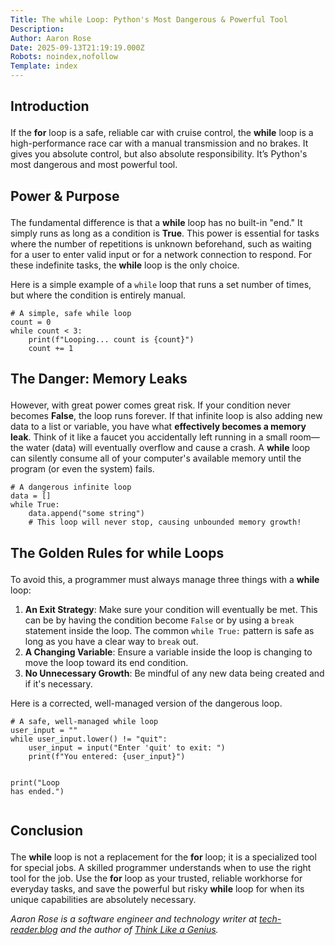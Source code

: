 ```yaml
---
Title: The while Loop: Python's Most Dangerous & Powerful Tool
Description: 
Author: Aaron Rose
Date: 2025-09-13T21:19:19.000Z
Robots: noindex,nofollow
Template: index
---
```

<h2>
  
  
  <strong>Introduction</strong>
</h2>

<p>If the <strong>for</strong> loop is a safe, reliable car with cruise control, the <strong>while</strong> loop is a high-performance race car with a manual transmission and no brakes. It gives you absolute control, but also absolute responsibility. It’s Python's most dangerous and most powerful tool.</p>




<h2>
  
  
  <strong>Power &amp; Purpose</strong>
</h2>

<p>The fundamental difference is that a <strong>while</strong> loop has no built-in "end." It simply runs as long as a condition is <strong>True</strong>. This power is essential for tasks where the number of repetitions is unknown beforehand, such as waiting for a user to enter valid input or for a network connection to respond. For these indefinite tasks, the <strong>while</strong> loop is the only choice.</p>

<p>Here is a simple example of a <code>while</code> loop that runs a set number of times, but where the condition is entirely manual.<br>
</p>

<div class="highlight js-code-highlight">
<pre class="highlight python"><code><span class="c1"># A simple, safe while loop
</span><span class="n">count</span> <span class="o">=</span> <span class="mi">0</span>
<span class="k">while</span> <span class="n">count</span> <span class="o">&lt;</span> <span class="mi">3</span><span class="p">:</span>
    <span class="nf">print</span><span class="p">(</span><span class="sa">f</span><span class="sh">"</span><span class="s">Looping... count is </span><span class="si">{</span><span class="n">count</span><span class="si">}</span><span class="sh">"</span><span class="p">)</span>
    <span class="n">count</span> <span class="o">+=</span> <span class="mi">1</span>
</code></pre>

</div>






<h2>
  
  
  <strong>The Danger: Memory Leaks</strong>
</h2>

<p>However, with great power comes great risk. If your condition never becomes <strong>False</strong>, the loop runs forever. If that infinite loop is also adding new data to a list or variable, you have what <strong>effectively becomes a memory leak</strong>. Think of it like a faucet you accidentally left running in a small room—the water (data) will eventually overflow and cause a crash. A <strong>while</strong> loop can silently consume all of your computer's available memory until the program (or even the system) fails.<br>
</p>

<div class="highlight js-code-highlight">
<pre class="highlight python"><code><span class="c1"># A dangerous infinite loop
</span><span class="n">data</span> <span class="o">=</span> <span class="p">[]</span>
<span class="k">while</span> <span class="bp">True</span><span class="p">:</span>
    <span class="n">data</span><span class="p">.</span><span class="nf">append</span><span class="p">(</span><span class="sh">"</span><span class="s">some string</span><span class="sh">"</span><span class="p">)</span>
    <span class="c1"># This loop will never stop, causing unbounded memory growth!
</span></code></pre>

</div>






<h2>
  
  
  <strong>The Golden Rules for while Loops</strong>
</h2>

<p>To avoid this, a programmer must always manage three things with a <strong>while</strong> loop:</p>

<ol>
<li> <strong>An Exit Strategy</strong>: Make sure your condition will eventually be met. This can be by having the condition become <code>False</code> or by using a <code>break</code> statement inside the loop. The common <code>while True:</code> pattern is safe as long as you have a clear way to <code>break</code> out.</li>
<li> <strong>A Changing Variable</strong>: Ensure a variable inside the loop is changing to move the loop toward its end condition.</li>
<li> <strong>No Unnecessary Growth</strong>: Be mindful of any new data being created and if it's necessary.</li>
</ol>

<p>Here is a corrected, well-managed version of the dangerous loop.<br>
</p>

<div class="highlight js-code-highlight">
<pre class="highlight python"><code><span class="c1"># A safe, well-managed while loop
</span><span class="n">user_input</span> <span class="o">=</span> <span class="sh">""</span>
<span class="k">while</span> <span class="n">user_input</span><span class="p">.</span><span class="nf">lower</span><span class="p">()</span> <span class="o">!=</span> <span class="sh">"</span><span class="s">quit</span><span class="sh">"</span><span class="p">:</span>
    <span class="n">user_input</span> <span class="o">=</span> <span class="nf">input</span><span class="p">(</span><span class="sh">"</span><span class="s">Enter </span><span class="sh">'</span><span class="s">quit</span><span class="sh">'</span><span class="s"> to exit: </span><span class="sh">"</span><span class="p">)</span>
    <span class="nf">print</span><span class="p">(</span><span class="sa">f</span><span class="sh">"</span><span class="s">You entered: </span><span class="si">{</span><span class="n">user_input</span><span class="si">}</span><span class="sh">"</span><span class="p">)</span>

<span class="nf">print</span><span class="p">(</span><span class="sh">"</span><span class="s">Loop has ended.</span><span class="sh">"</span><span class="p">)</span>
</code></pre>

</div>






<h2>
  
  
  <strong>Conclusion</strong>
</h2>

<p>The <strong>while</strong> loop is not a replacement for the <strong>for</strong> loop; it is a specialized tool for special jobs. A skilled programmer understands when to use the right tool for the job. Use the <strong>for</strong> loop as your trusted, reliable workhorse for everyday tasks, and save the powerful but risky <strong>while</strong> loop for when its unique capabilities are absolutely necessary.</p>




<p><em>Aaron Rose is a software engineer and technology writer at <a href="https://www.tech-reader.blog" rel="noopener noreferrer">tech-reader.blog</a> and the author of <a href="https://amazon.com/author/aaron.rose" rel="noopener noreferrer">Think Like a Genius</a>.</em></p>

